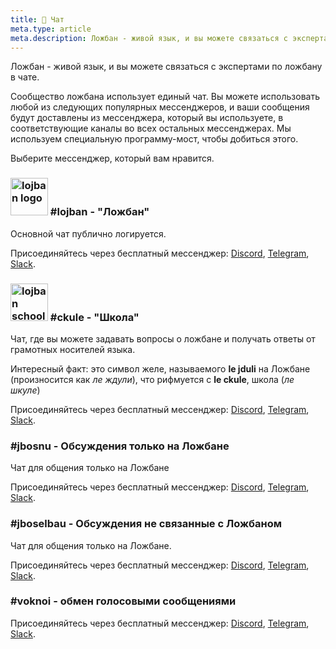 ```yaml
---
title: 💬 Чат
meta.type: article
meta.description: Ложбан - живой язык, и вы можете связаться с экспертами по ложбану в чате.
---
```


Ложбан - живой язык, и вы можете связаться с экспертами по ложбану в чате.

Сообщество ложбана использует единый чат. Вы можете использовать любой из следующих популярных мессенджеров, и ваши сообщения будут доставлены из мессенджера, который вы используете, в соответствующие каналы во всех остальных мессенджерах. Мы используем специальную программу-мост, чтобы добиться этого.

Выберите мессенджер, который вам нравится.
### <img src="/assets/pixra/ralju/pluka_lanci.svg" alt="lojban logo" style="height:60px;"/> #lojban - "Ложбан"

Основной чат публично логируется.

Присоединяйтесь через бесплатный мессенджер: [Discord](https://discord.gg/BVm4EYR), [Telegram](https://t.me/lojban), [Slack](https://join.slack.com/t/lojban/shared_invite/zt-k3s96tvq-4mtkvG0ZlW2rFIwTPb4rIg).
### <img src="/assets/pixra/ralju/jduli.svg" alt="lojban school logo" style="height:60px;"/> #ckule - "Школа"

Чат, где вы можете задавать вопросы о ложбане и получать ответы от грамотных носителей языка.

Интересный факт: это символ желе, называемого **le jduli** на Ложбане (произносится как *ле ждули*), что рифмуется с **le ckule**, школа (*ле шкуле*)

Присоединяйтесь через бесплатный мессенджер: [Discord](https://discord.gg/BVm4EYR), [Telegram](https://t.me/lojban), [Slack](https://join.slack.com/t/lojban/shared_invite/zt-k3s96tvq-4mtkvG0ZlW2rFIwTPb4rIg).
### #jbosnu - Обсуждения только на Ложбане

Чат для общения только на Ложбане

Присоединяйтесь через бесплатный мессенджер: [Discord](https://discord.gg/BVm4EYR), [Telegram](https://t.me/lojban), [Slack](https://join.slack.com/t/lojban/shared_invite/zt-k3s96tvq-4mtkvG0ZlW2rFIwTPb4rIg).
### #jboselbau - Обсуждения не связанные с Ложбаном

Чат для общения только на Ложбане.

Присоединяйтесь через бесплатный мессенджер: [Discord](https://discord.gg/BVm4EYR), [Telegram](https://telegram.me/lojban), [Slack](https://join.slack.com/t/lojban/shared_invite/zt-k3s96tvq-4mtkvG0ZlW2rFIwTPb4rIg).
### #voknoi - обмен голосовыми сообщениями

Присоединяйтесь через бесплатный мессенджер: [Discord](https://discord.gg/BVm4EYR), [Telegram](https://t.me/lojban), [Slack](https://join.slack.com/t/lojban/shared_invite/zt-k3s96tvq-4mtkvG0ZlW2rFIwTPb4rIg).

<!-- ## Сеть Matrix (мессенджер Riot и другие)

* [lojban](https://matrix.to/#/#freenode_#lojban:matrix.org) - основная группа публично логируется: любые вопросы
* [ckule](https://matrix.to/#/#freenode_#ckule:matrix.org) - "школа", в основном для вопросов от вас как новичка. Его также могут использовать активные участники, когда канал "lojban" становится слишком активным.
* [jbosnu](https://matrix.to/#/#freenode_#jbosnu:matrix.org) - группа для общения только на Ложбане
* [jboselbau](https://matrix.to/#/#freenode_##jboselbau:matrix.org) - группа для обсуждений, не обязательно связанных с Ложбаном. -->